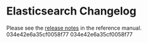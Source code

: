 # Elasticsearch Changelog

Please see the [release notes](https://www.elastic.co/guide/en/elasticsearch/reference/current/es-release-notes.html) in the reference manual.
034e42e6a35cf0058f77
034e42e6a35cf0058f77
